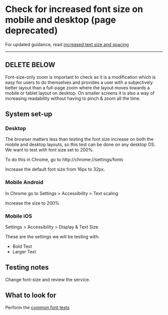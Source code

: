 # Check for increased font size on mobile and desktop (page deprecated)

For updated guidance, read [increased text size and spacing](increased-text-size-and-spacing.md)

---
DELETE BELOW
---

Font-size-only zoom is important to check as it is a modification which is easy for users to do themselves and provides a user with a subjectively better layout than a full-page zoom where the layout moves towards a mobile or tablet layout on desktop. On smaller screens it is also a way of increasing readability without having to pinch & zoom all the time.

## System set-up

### Desktop
The browser matters less than testing the font size increase on both the mobile and desktop layouts, so this test can be done on any desktop OS. We want to test with font size set to 200%.

To do this in Chrome, go to http://chrome://settings/fonts

Increase the default font size from 16px to 32px.

### Mobile Android
In Chrome go to Settings > Accessibility > Text scaling

Increase the size to 200%

### Mobile iOS
Settings > Accessibility > Display & Text Size

These are the settings we will be testing with:
- Bold Text
- Larger Text

## Testing notes
Change font-size and review the service.

## What to look for
Perform the [common font tests](common/font.md)
